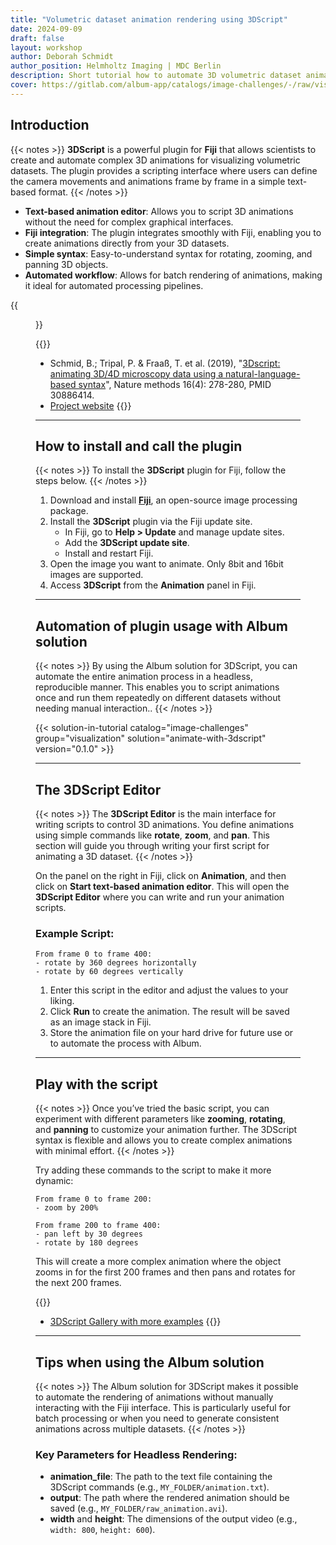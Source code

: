 ```yaml
---
title: "Volumetric dataset animation rendering using 3DScript"
date: 2024-09-09
draft: false
layout: workshop
author: Deborah Schmidt
author_position: Helmholtz Imaging | MDC Berlin
description: Short tutorial how to automate 3D volumetric dataset animations using the 3DScript Fiji plugin.
cover: https://gitlab.com/album-app/catalogs/image-challenges/-/raw/visualization-animate-with-3dscript-0.1.2/solutions/visualization/animate-with-3dscript/cover.jpg
---
```


## Introduction

{{< notes >}}
**3DScript** is a powerful plugin for **Fiji** that allows scientists to create and automate complex 3D animations for visualizing volumetric datasets. The plugin provides a scripting interface where users can define the camera movements and animations frame by frame in a simple text-based format. 
{{< /notes >}}

- **Text-based animation editor**: Allows you to script 3D animations without the need for complex graphical interfaces.
- **Fiji integration**: The plugin integrates smoothly with Fiji, enabling you to create animations directly from your 3D datasets.
- **Simple syntax**: Easy-to-understand syntax for rotating, zooming, and panning 3D objects.
- **Automated workflow**: Allows for batch rendering of animations, making it ideal for automated processing pipelines.

{{<figure src="https://gitlab.com/album-app/catalogs/image-challenges/-/raw/visualization-animate-with-3dscript-0.1.2/solutions/visualization/animate-with-3dscript/cover.jpg">}}

{{<citations>}}
- Schmid, B.; Tripal, P. & Fraaß, T. et al. (2019), "[3Dscript: animating 3D/4D microscopy data using a 
  natural-language-based syntax](https://www.nature.com/articles/s41592-019-0359-1)", Nature methods 16(4): 278-280, 
  PMID 30886414.
- [Project website](https://bene51.github.io/3Dscript/)
{{</citations>}}


---

## How to install and call the plugin

{{< notes >}}
To install the **3DScript** plugin for Fiji, follow the steps below.
{{< /notes >}}

1. Download and install [**Fiji**](https://fiji.sc/), an open-source image processing package.
2. Install the **3DScript** plugin via the Fiji update site.
   - In Fiji, go to **Help > Update** and manage update sites.
   - Add the **3DScript update site**.
   - Install and restart Fiji.
3. Open the image you want to animate. Only 8bit and 16bit images are supported.
4. Access **3DScript** from the **Animation** panel in Fiji.

---

## Automation of plugin usage with Album solution

{{< notes >}}
By using the Album solution for 3DScript, you can automate the entire animation process in a headless, reproducible manner. This enables you to script animations once and run them repeatedly on different datasets without needing manual interaction..
{{< /notes >}}

{{< solution-in-tutorial catalog="image-challenges" group="visualization" solution="animate-with-3dscript" version="0.1.0" >}}

---


## The 3DScript Editor

{{< notes >}}
The **3DScript Editor** is the main interface for writing scripts to control 3D animations. You define animations using simple commands like **rotate**, **zoom**, and **pan**. This section will guide you through writing your first script for animating a 3D dataset.
{{< /notes >}}

On the panel on the right in Fiji, click on **Animation**, and then click on **Start text-based animation editor**. This will open the **3DScript Editor** where you can write and run your animation scripts.

### Example Script:

```text
From frame 0 to frame 400:
- rotate by 360 degrees horizontally
- rotate by 60 degrees vertically
```

1. Enter this script in the editor and adjust the values to your liking.
2. Click **Run** to create the animation. The result will be saved as an image stack in Fiji.
3. Store the animation file on your hard drive for future use or to automate the process with Album.

---

## Play with the script

{{< notes >}}
Once you’ve tried the basic script, you can experiment with different parameters like **zooming**, **rotating**, and **panning** to customize your animation further. The 3DScript syntax is flexible and allows you to create complex animations with minimal effort.
{{< /notes >}}

Try adding these commands to the script to make it more dynamic:

```text
From frame 0 to frame 200:
- zoom by 200%

From frame 200 to frame 400:
- pan left by 30 degrees
- rotate by 180 degrees
```

This will create a more complex animation where the object zooms in for the first 200 frames and then pans and rotates for the next 200 frames.


{{<citations>}}
- [3DScript Gallery with more examples](https://bene51.github.io/3Dscript/gallery.html)
{{</citations>}}

---

## Tips when using the Album solution

{{< notes >}}
The Album solution for 3DScript makes it possible to automate the rendering of animations without manually interacting with the Fiji interface. This is particularly useful for batch processing or when you need to generate consistent animations across multiple datasets.
{{< /notes >}}

### Key Parameters for Headless Rendering:

- **animation_file**: The path to the text file containing the 3DScript commands (e.g., `MY_FOLDER/animation.txt`).
- **output**: The path where the rendered animation should be saved (e.g., `MY_FOLDER/raw_animation.avi`).
- **width** and **height**: The dimensions of the output video (e.g., `width: 800`, `height: 600`).
